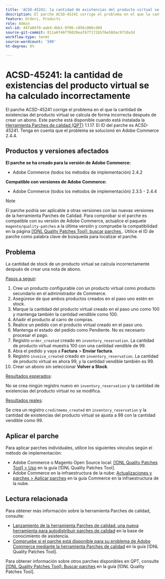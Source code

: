 ```yaml
---
title: 'ACSD-45241: la cantidad de existencias del producto virtual se ha calculado incorrectamente'
description: El parche ACSD-45241 corrige el problema en el que la cantidad de existencias del producto virtual se calcula de forma incorrecta después de crear un abono. Este parche está disponible cuando está instalada la [Quality Patches Tool (QPT)](https://experienceleague.adobe.com/es/docs/commerce-operations/tools/quality-patches-tool/quality-patches-tool-to-self-serve-quality-patches) 1.1.17. El ID del parche es ACSD-45241. Tenga en cuenta que el problema se solucionó en Adobe Commerce 2.4.4.
feature: Orders, Products
role: Admin
exl-id: 447a84f0-aab4-4bb1-9f06-c056c006cd69
source-git-commit: 011a6f46f76029eaf67f172b576e58dac9710a3d
workflow-type: tm+mt
source-wordcount: '500'
ht-degree: 0%

---
```


# ACSD-45241: la cantidad de existencias del producto virtual se ha calculado incorrectamente

El parche ACSD-45241 corrige el problema en el que la cantidad de existencias del producto virtual se calcula de forma incorrecta después de crear un abono. Este parche está disponible cuando está instalada la [Herramienta Parches de calidad (QPT)](https://experienceleague.adobe.com/es/docs/commerce-operations/tools/quality-patches-tool/quality-patches-tool-to-self-serve-quality-patches) 1.1.17. El ID del parche es ACSD-45241. Tenga en cuenta que el problema se solucionó en Adobe Commerce 2.4.4.

## Productos y versiones afectados

**El parche se ha creado para la versión de Adobe Commerce:**

* Adobe Commerce (todos los métodos de implementación) 2.4.2

**Compatible con versiones de Adobe Commerce:**

* Adobe Commerce (todos los métodos de implementación) 2.3.5 - 2.4.4

>[!NOTE]
>
>El parche podría ser aplicable a otras versiones con las nuevas versiones de la herramienta Parches de Calidad. Para comprobar si el parche es compatible con su versión de Adobe Commerce, actualice el paquete `magento/quality-patches` a la última versión y compruebe la compatibilidad en la página [[!DNL Quality Patches Tool]: buscar parches ](https://experienceleague.adobe.com/es/docs/commerce-operations/tools/quality-patches-tool/quality-patches-tool-to-self-serve-quality-patches). Utilice el ID de parche como palabra clave de búsqueda para localizar el parche.

## Problema

La cantidad de stock de un producto virtual se calcula incorrectamente después de crear una nota de abono.

<u>Pasos a seguir</u>:

1. Cree un producto configurable con un producto virtual como producto secundario en el administrador de Commerce.
1. Asegúrese de que ambos productos creados en el paso uno estén en stock.
1. Marque la cantidad del producto virtual creado en el paso uno como 100 y mantenga también la cantidad vendible como 100.
1. Añadir el producto al carro de compras.
1. Realice un pedido con el producto virtual creado en el paso uno.
1. Mantenga el estado del pedido como Pendiente. No es necesario procesar el pago.
1. Registro `order_created` creado en `inventory_reservation`. La cantidad de producto virtual muestra 100 con una cantidad vendible de 99.
1. Abra el pedido y vaya a **Factura** > **Enviar factura**.
1. Registro `invoice_created` creado en `inventory_reservation`. La cantidad de producto virtual es ahora 99, y la cantidad vendible también es 99.
1. Crear un abono sin seleccionar **Volver a Stock**.

<u>Resultados esperados</u>:

No se crea ningún registro nuevo en `inventory_reservation` y la cantidad de existencias del producto virtual no se modifica.

<u>Resultados reales</u>:

Se crea un registro `creditmemo_created` en `inventory_reservation` y la cantidad de existencias del producto virtual se ajusta a 98 con la cantidad vendible como 99.

## Aplicar el parche

Para aplicar parches individuales, utilice los siguientes vínculos según el método de implementación:

* Adobe Commerce o Magento Open Source local: [[!DNL Quality Patches Tool] > Uso](/help/tools/quality-patches-tool/usage.md) en la guía [!DNL Quality Patches Tool].
* Adobe Commerce en la infraestructura de la nube: [Actualizaciones y parches > Aplicar parches](https://experienceleague.adobe.com/docs/commerce-cloud-service/user-guide/develop/upgrade/apply-patches.html?lang=es) en la guía Commerce en la infraestructura de la nube.

## Lectura relacionada

Para obtener más información sobre la herramienta Parches de calidad, consulte:

* [Lanzamiento de la herramienta Parches de calidad: una nueva herramienta para autodistribuir parches de calidad](https://experienceleague.adobe.com/es/docs/commerce-operations/tools/quality-patches-tool/quality-patches-tool-to-self-serve-quality-patches) en la base de conocimiento de asistencia.
* [Compruebe si el parche está disponible para su problema de Adobe Commerce mediante la herramienta Parches de calidad](/help/tools/quality-patches-tool/patches-available-in-qpt/check-patch-for-magento-issue-with-magento-quality-patches.md) en la guía [!DNL Quality Patches Tool].

Para obtener información sobre otros parches disponibles en QPT, consulte [[!DNL Quality Patches Tool]: Buscar parches](https://experienceleague.adobe.com/tools/commerce-quality-patches/index.html?lang=es) en la guía [!DNL Quality Patches Tool].
